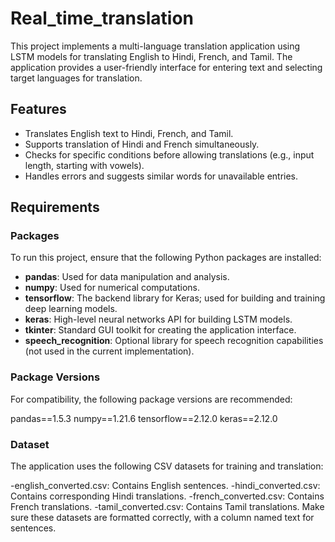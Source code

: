 # Real_time_translation

This project implements a multi-language translation application using LSTM models for translating English to Hindi, French, and Tamil. The application provides a user-friendly interface for entering text and selecting target languages for translation.

## Features

- Translates English text to Hindi, French, and Tamil.
- Supports translation of Hindi and French simultaneously.
- Checks for specific conditions before allowing translations (e.g., input length, starting with vowels).
- Handles errors and suggests similar words for unavailable entries.

## Requirements

### Packages

To run this project, ensure that the following Python packages are installed:

- **pandas**: Used for data manipulation and analysis.
- **numpy**: Used for numerical computations.
- **tensorflow**: The backend library for Keras; used for building and training deep learning models.
- **keras**: High-level neural networks API for building LSTM models.
- **tkinter**: Standard GUI toolkit for creating the application interface.
- **speech_recognition**: Optional library for speech recognition capabilities (not used in the current implementation).

### Package Versions

For compatibility, the following package versions are recommended:

pandas==1.5.3
numpy==1.21.6
tensorflow==2.12.0
keras==2.12.0 

### Dataset
The application uses the following CSV datasets for training and translation:

-english_converted.csv: Contains English sentences.
-hindi_converted.csv: Contains corresponding Hindi translations.
-french_converted.csv: Contains French translations.
-tamil_converted.csv: Contains Tamil translations.
Make sure these datasets are formatted correctly, with a column named text for sentences.
